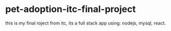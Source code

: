 # pet-adoption-itc-final-project
this is my final roject from itc, its a full stack app using: nodejs, mysql, react.
